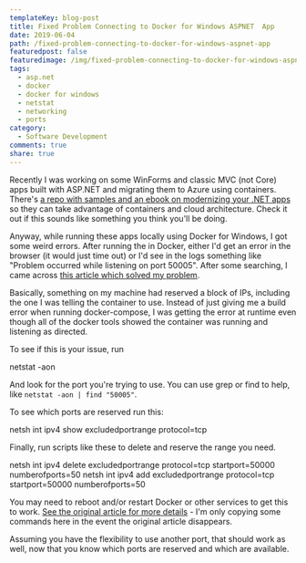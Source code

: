 ```yaml
---
templateKey: blog-post
title: Fixed Problem Connecting to Docker for Windows ASPNET  App
date: 2019-06-04
path: /fixed-problem-connecting-to-docker-for-windows-aspnet-app
featuredpost: false
featuredimage: /img/fixed-problem-connecting-to-docker-for-windows-aspnet-app.png
tags:
  - asp.net
  - docker
  - docker for windows
  - netstat
  - networking
  - ports
category:
  - Software Development
comments: true
share: true
---
```


Recently I was working on some WinForms and classic MVC (not Core) apps built with ASP.NET and migrating them to Azure using containers. There's [a repo with samples and an ebook on modernizing your .NET apps](https://github.com/dotnet-architecture/eShopModernizing) so they can take advantage of containers and cloud architecture. Check it out if this sounds like something you think you'll be doing.

Anyway, while running these apps locally using Docker for Windows, I got some weird errors. After running the in Docker, either I'd get an error in the browser (it would just time out) or I'd see in the logs something like "Problem occurred while listening on port 50005". After some searching, I came across [this article which solved my problem](http://blog.sixthimpulse.com/2019/01/docker-for-windows-port-reservations/).

Basically, something on my machine had reserved a block of IPs, including the one I was telling the container to use. Instead of just giving me a build error when running docker-compose, I was getting the error at runtime even though all of the docker tools showed the container was running and listening as directed.

To see if this is your issue, run

netstat -aon

And look for the port you're trying to use. You can use grep or find to help, like `netstat -aon | find "50005"`.

To see which ports are reserved run this:

netsh int ipv4 show excludedportrange protocol=tcp

Finally, run scripts like these to delete and reserve the range you need.

netsh int ipv4 delete excludedportrange protocol=tcp startport=50000 numberofports=50
 netsh int ipv4 add excludedportrange protocol=tcp startport=50000 numberofports=50

You may need to reboot and/or restart Docker or other services to get this to work. [See the original article for more details](http://blog.sixthimpulse.com/2019/01/docker-for-windows-port-reservations/) - I'm only copying some commands here in the event the original article disappears.

Assuming you have the flexibility to use another port, that should work as well, now that you know which ports are reserved and which are available.
